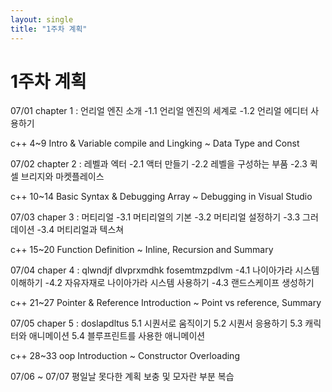 ```yaml
---
layout: single
title: "1주차 계획"
---
```


# 1주차 계획

07/01
chapter 1 : 언리얼 엔진 소개
-1.1 언리얼 엔진의 세계로
-1.2 언리얼 에디터 사용하기

c++ 4~9
Intro & Variable
compile and Lingking ~ Data Type and Const

07/02
chapter 2 : 레벨과 엑터
-2.1 액터 만들기
-2.2 레벨을 구성하는 부품
-2.3 퀵셀 브리지와 마켓플레이스

c++ 10~14
Basic Syntax & Debugging
Array ~ Debugging in Visual Studio

07/03
chaper 3 : 머티리얼
-3.1 머티리얼의 기본
-3.2 머티리얼 설정하기
-3.3 그러데이션
-3.4 머티리얼과 텍스쳐

c++ 15~20
Function
Definition ~ Inline, Recursion and Summary

07/04
chaper 4 : qlwndjf dlvprxmdhk fosemtmzpdlvm
-4.1 나이아가라 시스템 이해하기
-4.2 자유자재로 나이아가라 시스템 사용하기
-4.3 랜드스케이프 생성하기

c++ 21~27
Pointer & Reference
Introduction ~ Point vs reference, Summary

07/05
chaper 5 : doslapdltus
5.1 시퀀서로 움직이기
5.2 시퀀서 응용하기
5.3 캐릭터와 애니메이션
5.4 블루프린트를 사용한 애니메이션

c++ 28~33
oop
Introduction ~ Constructor Overloading


07/06 ~ 07/07
평일날 못다한 계획 보충 및 모자란 부분 복습

